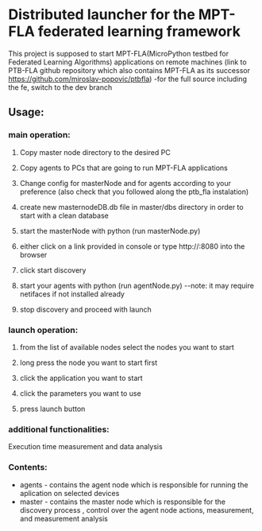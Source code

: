 # Distributed launcher for the MPT-FLA federated learning framework

This project is supposed to start MPT-FLA(MicroPython testbed for Federated Learning Algorithms) applications on remote machines (link to PTB-FLA github repository which also contains MPT-FLA as its successor https://github.com/miroslav-popovic/ptbfla)
-for the full source including the fe, switch to the dev branch

## Usage:
### main operation:
  1. Copy master node directory to the desired PC
  
  2. Copy agents to PCs that are going to run MPT-FLA applications
  
  3. Change config for masterNode and for agents according to your preference (also check that you followed along the ptb_fla instalation)
  
  4. create new masternodeDB.db file in master/dbs directory in order to start with a clean database
  
  5. start the masterNode with python (run masterNode.py)
  
  6. either click on a link provided in console or type http://<yourpcslocalip>:8080 into the browser
  
  7. click start discovery
  
  8. start your agents with python (run agentNode.py) --note: it may require netifaces if not installed already
  
  9. stop discovery and proceed with launch 
### launch operation:
  1. from the list of available nodes select the nodes you want to start
 
  2. long press the node you want to start first
  
  3. click the application you want to start
  
  4. click the parameters you want to use
  
  5. press launch button

### additional functionalities:
  Execution time measurement and data analysis

### Contents:

- agents - contains the agent node which is responsible for running the aplication on selected devices
- master - contains the master node which is responsible for the discovery process , control over the agent node actions, measurement, and measurement analysis
